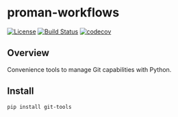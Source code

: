 # proman-workflows

[![License](https://img.shields.io/badge/License-Apache%202.0-blue.svg)](https://spdx.org/licenses/Apache-2.0)
[![Build Status](https://travis-ci.org/kuwv/python-convential-commits-parser.svg?branch=master)](https://travis-ci.org/python-proman/proman-workflows)
[![codecov](https://codecov.io/gh/kuwv/python-convential-commits-parser/branch/master/graph/badge.svg)](https://codecov.io/gh/python-proman/proman-workflows)

## Overview

Convenience tools to manage Git capabilities with Python.

## Install

`pip install git-tools`
